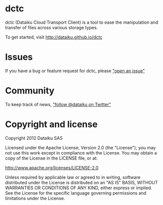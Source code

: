 dctc
====

dctc (Dataiku Cloud Transport Client) is a tool to ease the manipulation and transfer of files across various storage types.

To get started, visit http://dataiku.github.io/dctc

# Issues

If you have a bug or feature request for dctc, please ["open an issue"](https://github.com/dataiku/dctc/issues)

# Community

To keep track of news, ["follow @dataiku on Twitter"](http://twitter.com/dataiku)

# Copyright and license

Copyright 2012 Dataiku SAS

Licensed under the Apache License, Version 2.0 (the "License"); you may not use this work except in compliance with the License. You may obtain a copy of the License in the LICENSE file, or at:

http://www.apache.org/licenses/LICENSE-2.0

Unless required by applicable law or agreed to in writing, software distributed under the License is distributed on an "AS IS" BASIS, WITHOUT WARRANTIES OR CONDITIONS OF ANY KIND, either express or implied. See the License for the specific language governing permissions and limitations under the License.
